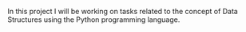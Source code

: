 In this project I will be working on tasks related to the concept of Data Structures using the Python programming language.